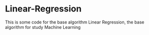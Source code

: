 # Linear-Regression
This is some code for the base algorithm Linear Regression, the base algorithm for study Machine Learning
